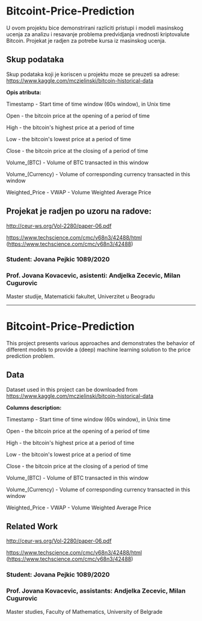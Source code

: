 # Bitcoint-Price-Prediction


U ovom projektu bice demonstrirani razliciti pristupi i modeli masinskog ucenja za analizu i resavanje problema predvidjanja vrednosti kriptovalute Bitcoin. Projekat je radjen za potrebe kursa iz masinskog ucenja.


## Skup podataka

Skup podataka koji je koriscen u projektu moze se preuzeti sa adrese: https://www.kaggle.com/mczielinski/bitcoin-historical-data


**Opis atributa:**

Timestamp - Start time of time window (60s window), in Unix time

Open - the bitcoin price at the opening of a period of time

High - the bitcoin's highest price at a period of time

Low - the bitcoin's lowest price at a period of time

Close - the bitcoin price at the closing of a period of time

Volume_(BTC) - Volume of BTC transacted in this window

Volume_(Currency) - Volume of corresponding currency transacted in this window

Weighted_Price - VWAP - Volume Weighted Average Price


## Projekat je radjen po uzoru na radove:

http://ceur-ws.org/Vol-2280/paper-06.pdf

https://www.techscience.com/cmc/v68n3/42488/html (https://www.techscience.com/cmc/v68n3/42488)


### Student: **Jovana Pejkic 1089/2020**

### Prof. **Jovana Kovacevic**, asistenti: **Andjelka Zecevic**, **Milan Cugurovic**

Master studije, Matematicki fakultet, Univerzitet u Beogradu


------------------------------------------------------------


# Bitcoint-Price-Prediction


This project presents various approaches and demonstrates the behavior of different models to provide a (deep) machine learning solution to the price prediction problem.


## Data

Dataset used in this project can be downloaded from https://www.kaggle.com/mczielinski/bitcoin-historical-data


**Columns description:**

Timestamp - Start time of time window (60s window), in Unix time

Open - the bitcoin price at the opening of a period of time

High - the bitcoin's highest price at a period of time

Low - the bitcoin's lowest price at a period of time

Close - the bitcoin price at the closing of a period of time

Volume_(BTC) - Volume of BTC transacted in this window

Volume_(Currency) - Volume of corresponding currency transacted in this window

Weighted_Price - VWAP - Volume Weighted Average Price


## Related Work

http://ceur-ws.org/Vol-2280/paper-06.pdf

https://www.techscience.com/cmc/v68n3/42488/html (https://www.techscience.com/cmc/v68n3/42488)


### Student: **Jovana Pejkic 1089/2020**

### Prof. **Jovana Kovacevic**, assistants: **Andjelka Zecevic**, **Milan Cugurovic**

Master studies, Faculty of Mathematics, University of Belgrade

